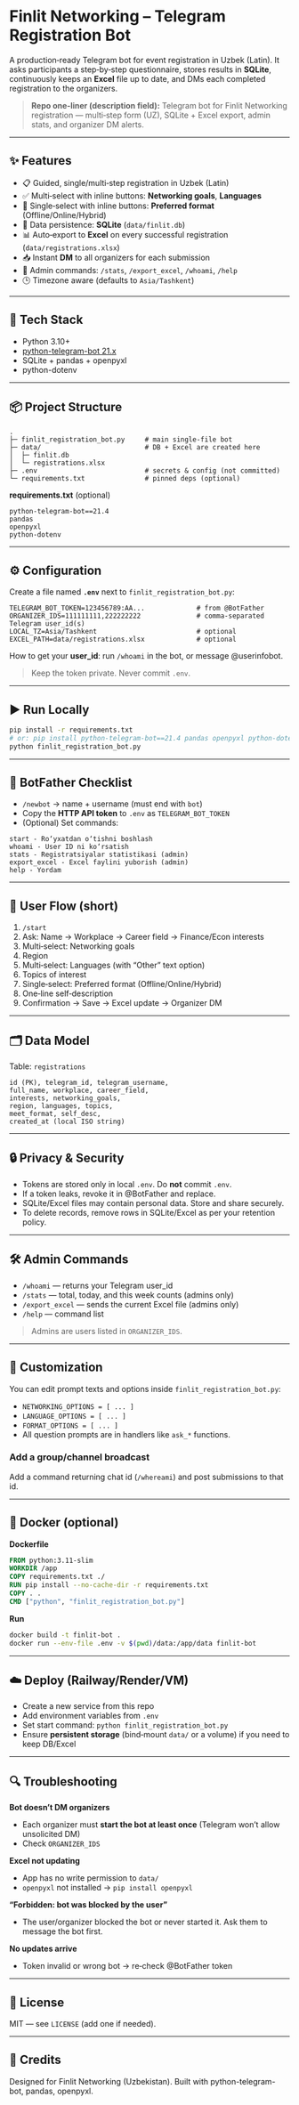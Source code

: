 # Finlit Networking – Telegram Registration Bot

A production‑ready Telegram bot for event registration in Uzbek (Latin). It asks participants a step‑by‑step questionnaire, stores results in **SQLite**, continuously keeps an **Excel** file up to date, and DMs each completed registration to the organizers.

> **Repo one‑liner (description field):** Telegram bot for Finlit Networking registration — multi‑step form (UZ), SQLite + Excel export, admin stats, and organizer DM alerts.

---

## ✨ Features

* 📋 Guided, single/multi‑step registration in Uzbek (Latin)
* ✅ Multi‑select with inline buttons: **Networking goals**, **Languages**
* 🔘 Single‑select with inline buttons: **Preferred format** (Offline/Online/Hybrid)
* 💾 Data persistence: **SQLite** (`data/finlit.db`)
* 📊 Auto‑export to **Excel** on every successful registration (`data/registrations.xlsx`)
* 📥 Instant **DM** to all organizers for each submission
* 🔐 Admin commands: `/stats`, `/export_excel`, `/whoami`, `/help`
* 🕒 Timezone aware (defaults to `Asia/Tashkent`)

---

## 🧱 Tech Stack

* Python 3.10+
* [python-telegram-bot 21.x](https://docs.python-telegram-bot.org/)
* SQLite + pandas + openpyxl
* python-dotenv

---

## 📦 Project Structure

```
.
├─ finlit_registration_bot.py     # main single-file bot
├─ data/                          # DB + Excel are created here
│  ├─ finlit.db
│  └─ registrations.xlsx
├─ .env                           # secrets & config (not committed)
└─ requirements.txt               # pinned deps (optional)
```

**requirements.txt** (optional)

```
python-telegram-bot==21.4
pandas
openpyxl
python-dotenv
```

---

## ⚙️ Configuration

Create a file named **`.env`** next to `finlit_registration_bot.py`:

```
TELEGRAM_BOT_TOKEN=123456789:AA...             # from @BotFather
ORGANIZER_IDS=111111111,222222222              # comma-separated Telegram user_id(s)
LOCAL_TZ=Asia/Tashkent                         # optional
EXCEL_PATH=data/registrations.xlsx             # optional
```

How to get your **user\_id**: run `/whoami` in the bot, or message @userinfobot.

> Keep the token private. Never commit `.env`.

---

## ▶️ Run Locally

```bash
pip install -r requirements.txt
# or: pip install python-telegram-bot==21.4 pandas openpyxl python-dotenv
python finlit_registration_bot.py
```

---

## 🤖 BotFather Checklist

* `/newbot` → name + username (must end with `bot`)
* Copy the **HTTP API token** to `.env` as `TELEGRAM_BOT_TOKEN`
* (Optional) Set commands:

```
start - Ro‘yxatdan o‘tishni boshlash
whoami - User ID ni ko‘rsatish
stats - Registratsiyalar statistikasi (admin)
export_excel - Excel faylini yuborish (admin)
help - Yordam
```

---

## 🧭 User Flow (short)

1. `/start`
2. Ask: Name → Workplace → Career field → Finance/Econ interests
3. Multi‑select: Networking goals
4. Region
5. Multi‑select: Languages (with “Other” text option)
6. Topics of interest
7. Single‑select: Preferred format (Offline/Online/Hybrid)
8. One‑line self‑description
9. Confirmation → Save → Excel update → Organizer DM

---

## 🗂️ Data Model

Table: `registrations`

```
id (PK), telegram_id, telegram_username,
full_name, workplace, career_field,
interests, networking_goals,
region, languages, topics,
meet_format, self_desc,
created_at (local ISO string)
```

---

## 🔒 Privacy & Security

* Tokens are stored only in local `.env`. Do **not** commit `.env`.
* If a token leaks, revoke it in @BotFather and replace.
* SQLite/Excel files may contain personal data. Store and share securely.
* To delete records, remove rows in SQLite/Excel as per your retention policy.

---

## 🛠 Admin Commands

* `/whoami` — returns your Telegram user\_id
* `/stats` — total, today, and this week counts (admins only)
* `/export_excel` — sends the current Excel file (admins only)
* `/help` — command list

> Admins are users listed in `ORGANIZER_IDS`.

---

## 🧩 Customization

You can edit prompt texts and options inside `finlit_registration_bot.py`:

* `NETWORKING_OPTIONS = [ ... ]`
* `LANGUAGE_OPTIONS = [ ... ]`
* `FORMAT_OPTIONS = [ ... ]`
* All question prompts are in handlers like `ask_*` functions.

### Add a group/channel broadcast

Add a command returning chat id (`/whereami`) and post submissions to that id.

---

## 🐳 Docker (optional)

**Dockerfile**

```dockerfile
FROM python:3.11-slim
WORKDIR /app
COPY requirements.txt ./
RUN pip install --no-cache-dir -r requirements.txt
COPY . .
CMD ["python", "finlit_registration_bot.py"]
```

**Run**

```bash
docker build -t finlit-bot .
docker run --env-file .env -v $(pwd)/data:/app/data finlit-bot
```

---

## ☁️ Deploy (Railway/Render/VM)

* Create a new service from this repo
* Add environment variables from `.env`
* Set start command: `python finlit_registration_bot.py`
* Ensure **persistent storage** (bind‑mount `data/` or a volume) if you need to keep DB/Excel

---

## 🔍 Troubleshooting

**Bot doesn’t DM organizers**

* Each organizer must **start the bot at least once** (Telegram won’t allow unsolicited DM)
* Check `ORGANIZER_IDS`

**Excel not updating**

* App has no write permission to `data/`
* `openpyxl` not installed → `pip install openpyxl`

**“Forbidden: bot was blocked by the user”**

* The user/organizer blocked the bot or never started it. Ask them to message the bot first.

**No updates arrive**

* Token invalid or wrong bot → re‑check @BotFather token

---

## 📝 License

MIT — see `LICENSE` (add one if needed).

---

## 🙌 Credits

Designed for Finlit Networking (Uzbekistan). Built with python-telegram-bot, pandas, openpyxl.
